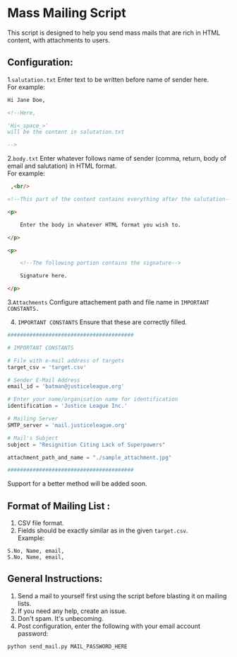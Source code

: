 # Mass Mailing Script

This script is designed to help you send mass mails that are rich in HTML content, with attachments to users.

## Configuration:

1.```salutation.txt``` Enter text to be written before name of sender here.  
For example:
```html
Hi Jane Doe,

<!--Here, 

'Hi<_space_>' 
will be the content in salutation.txt

--> 
```

2.```body.txt``` Enter whatever follows name of sender (comma, return, body of email and salutation) in HTML format.  
For example:
```html
 ,<br/>

<!--This part of the content contains everything after the salutation-->

<p> 

    Enter the body in whatever HTML format you wish to.

</p>

<p>

    <!--The following portion contains the signature-->

    Signature here.

</p>
```

3.```Attachments``` Configure attachement path and file name in ```IMPORTANT CONSTANTS.```

4. ```IMPORTANT CONSTANTS``` Ensure that these are correctly filled.

```python
########################################

# IMPORTANT CONSTANTS

# File with e-mail address of targets
target_csv = 'target.csv'

# Sender E-Mail Address
email_id = 'batman@justiceleague.org'

# Enter your name/organisation name for identification
identification = 'Justice League Inc.'

# Mailing Server
SMTP_server = 'mail.justiceleague.org'

# Mail's Subject
subject = "Resignition Citing Lack of Superpowers"

attachment_path_and_name = "./sample_attachment.jpg"

########################################
```

Support for a better method will be added soon.

## Format of Mailing List :

1. CSV file format.
2. Fields should be exactly similar as in the given ```target.csv```.  
Example: 
```
S.No, Name, email,
S.No, Name, email,
```

## General Instructions:

1. Send a mail to yourself first using the script before blasting it on mailing lists.
2. If you need any help, create an issue.
3. Don't spam. It's unbecoming.
3. Post configuration, enter the following with your email account password:

```python
python send_mail.py MAIL_PASSWORD_HERE
```